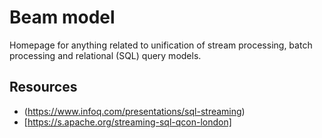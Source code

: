 # Beam model 

Homepage for anything related to unification of stream processing, batch processing and relational (SQL) query models. 

## Resources

* (https://www.infoq.com/presentations/sql-streaming)
* [https://s.apache.org/streaming-sql-qcon-london]